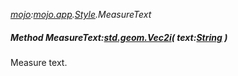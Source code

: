_[mojo](../../modules/mojo/mojo-module.md):[mojo.app](../../modules/mojo/mojo-app.md).[Style](../../modules/mojo/mojo-app-style.md).MeasureText_
##### Method MeasureText:[std.geom.Vec2i](../../modules/std/std-geom-vec2i.md)( text:[String](../../modules/wonkey/wonkey-types-string.md) )
Measure text.
